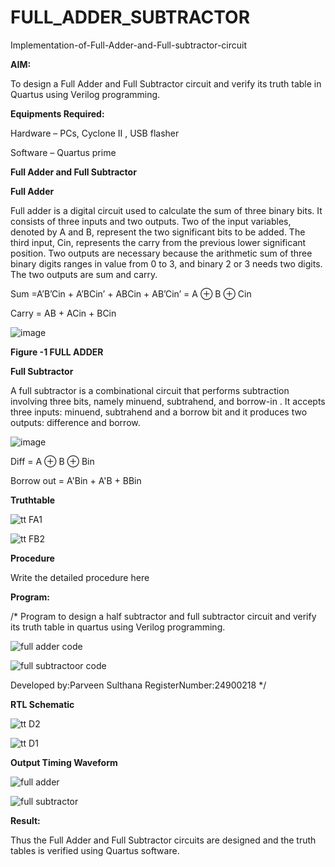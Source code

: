# FULL_ADDER_SUBTRACTOR

Implementation-of-Full-Adder-and-Full-subtractor-circuit

**AIM:**

To design a Full Adder and Full Subtractor circuit and verify its truth table in Quartus using Verilog programming.

**Equipments Required:**

Hardware – PCs, Cyclone II , USB flasher

Software – Quartus prime

**Full Adder and Full Subtractor**

**Full Adder**

Full adder is a digital circuit used to calculate the sum of three binary bits. It consists of three inputs and two outputs. Two of the input variables, denoted by A and B, represent the two significant bits to be added. The third input, Cin, represents the carry from the previous lower significant position. Two outputs are necessary because the arithmetic sum of three binary digits ranges in value from 0 to 3, and binary 2 or 3 needs two digits. The two outputs are sum and carry.

Sum =A’B’Cin + A’BCin’ + ABCin + AB’Cin’ = A ⊕ B ⊕ Cin 

Carry = AB + ACin + BCin

![image](https://github.com/naavaneetha/FULL_ADDER_SUBTRACTOR/assets/154305477/0f30ba51-5ffb-4198-845f-18e054f675e7)

**Figure -1 FULL ADDER**

**Full Subtractor**

A full subtractor is a combinational circuit that performs subtraction involving three bits, namely minuend, subtrahend, and borrow-in . It accepts three inputs: minuend, subtrahend and a borrow bit and it produces two outputs: difference and borrow.

![image](https://github.com/naavaneetha/FULL_ADDER_SUBTRACTOR/assets/154305477/02b24f51-ab51-4304-9ad6-7b81ffc1ead5)

Diff = A ⊕ B ⊕ Bin 

Borrow out = A'Bin + A'B + BBin

**Truthtable**


![tt FA1](https://github.com/user-attachments/assets/2ebe1129-72d0-442b-b881-edbf9f52b850)


![tt FB2](https://github.com/user-attachments/assets/0201e242-cef0-49f4-a731-2ff20e514f07)


**Procedure**

Write the detailed procedure here

**Program:**

/* Program to design a half subtractor and full subtractor circuit and verify its truth table in quartus using Verilog programming. 


![full adder code](https://github.com/user-attachments/assets/735f24a6-d79c-45b1-8caf-ce3a8aeadb80)


![full subtractoor code](https://github.com/user-attachments/assets/355aba61-977b-4aa2-8995-c041239e8525)



Developed by:Parveen Sulthana RegisterNumber:24900218
*/

**RTL Schematic**


![tt D2](https://github.com/user-attachments/assets/42a11c71-7f7d-4bbb-a971-c8b95be77d17)


![tt D1](https://github.com/user-attachments/assets/2f18f7fc-8dba-4ef2-b726-e79a53b7971c)



**Output Timing Waveform**

![full adder](https://github.com/user-attachments/assets/8c5fedd3-fb08-4bc8-bb5e-fc3b88f70f7e)

![full subtractor](https://github.com/user-attachments/assets/00149b74-746e-49e4-b738-8b8b2bd86ea9)


**Result:**

Thus the Full Adder and Full Subtractor circuits are designed and the truth tables is verified using Quartus software.



